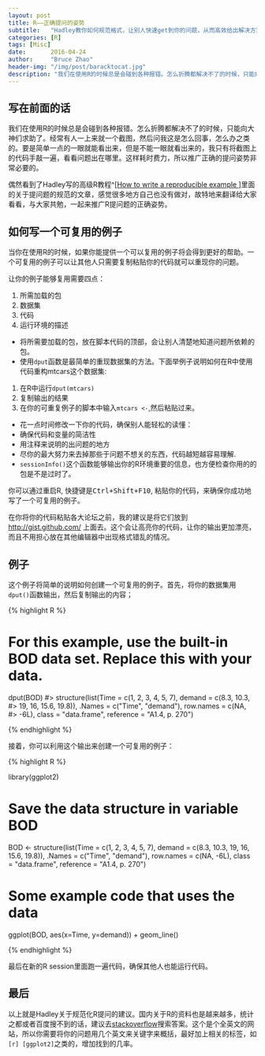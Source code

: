 ```yaml
---
layout: post
title: R——正确提问的姿势
subtitle:   "Hadley教你如何规范格式，让别人快速get到你的问题，从而高效给出解决方案."
categories: [R]
tags: [Misc]
date:       2016-04-24
author:     "Bruce Zhao"
header-img: "/img/post/baracktocat.jpg"
description: "我们在使用R的时候总是会碰到各种报错。怎么折腾都解决不了的时候，只能向大神们求助了。经常有人一上来就一个截图，然后问我这是怎么回事，怎么办之类的。要是简单一点的一眼就能看出来，但是不能一眼就看出来的，我只有将截图上的代码手敲一遍，看看问题出在哪里。这样耗时费力，所以推广正确的提问姿势非常必要的。"
---
```



## 写在前面的话

我们在使用R的时候总是会碰到各种报错。怎么折腾都解决不了的时候，只能向大神们求助了。经常有人一上来就一个截图，然后问我这是怎么回事，怎么办之类的。要是简单一点的一眼就能看出来，但是不能一眼就看出来的，我只有将截图上的代码手敲一遍，看看问题出在哪里。这样耗时费力，所以推广正确的提问姿势非常必要的。

偶然看到了Hadley写的高级R教程^[[How to write a reproducible example ](http://adv-r.had.co.nz/Reproducibility.html)]里面的关于提问题的规范的文章，感觉很多地方自己也没有做对，故特地来翻译给大家看看，与大家共勉，一起来推广R提问题的正确姿势。

## 如何写一个可复用的例子

当你在使用R的时候，如果你能提供一个可以复用的例子将会得到更好的帮助。一个可复用的例子可以让其他人只需要复制粘贴你的代码就可以重现你的问题。

让你的例子能够复用需要四点：

1. 所需加载的包
2. 数据集
3. 代码
4. 运行环境的描述

- 将所需要加载的包，放在脚本代码的顶部，会让别人清楚地知道问题所依赖的包。
- 使用`dput`函数是最简单的重现数据集的方法。下面举例子说明如何在R中使用代码重构mtcars这个数据集:

1. 在R中运行`dput(mtcars)`
2. 复制输出的结果
3. 在你的可重复例子的脚本中输入`mtcars <-`,然后粘贴过来。

- 花一点时间修改一下你的代码，确保别人能轻松的读懂：
- 确保代码和变量的简洁性
- 用注释来说明的出问题的地方
- 尽你的最大努力来去掉那些于问题不想关的东西，代码越短越容易理解.
- `sessionInfo()`这个函数能够输出你的R环境重要的信息，也方便检查你用的的包是不是过时了。

你可以通过重启R, 快捷键是<kbd>Ctrl+Shift+F10</kbd>, 粘贴你的代码，来确保你成功地写了一个可复用的例子。

在你将你的代码粘贴各大论坛之前，我的建议是将它们放到 <http://gist.github.com/> 上面去。这个会让高亮你的代码，让你的输出更加漂亮，而且不用担心放在其他编辑器中出现格式错乱的情况。

## 例子

这个例子将简单的说明如何创建一个可复用的例子。首先，将你的数据集用`dput()`函数输出，然后复制输出的内容；

{% highlight R %}

# For this example, use the built-in BOD data set. Replace this with your data.
dput(BOD)
#> structure(list(Time = c(1, 2, 3, 4, 5, 7), demand = c(8.3, 10.3, 
#> 19, 16, 15.6, 19.8)), .Names = c("Time", "demand"), row.names = c(NA, 
#> -6L), class = "data.frame", reference = "A1.4, p. 270")

{% endhighlight %}

接着，你可以利用这个输出来创建一个可复用的例子：

{% highlight R %}

library(ggplot2)

# Save the data structure in variable BOD
BOD <- structure(list(Time = c(1, 2, 3, 4, 5, 7), demand = c(8.3, 10.3,
19, 16, 15.6, 19.8)), .Names = c("Time", "demand"), row.names = c(NA,
-6L), class = "data.frame", reference = "A1.4, p. 270")

# Some example code that uses the data
ggplot(BOD, aes(x=Time, y=demand)) + geom_line()

{% endhighlight %}


最后在新的R session里面跑一遍代码，确保其他人也能运行代码。

## 最后

以上就是Hadley关于规范化R提问的建议。国内关于R的资料也是越来越多，统计之都或者百度搜不到的话，建议去[stackoverflow](http://stackoverflow.com/)搜索答案。这个是个全英文的网站，所以你需要将你的问题用几个英文来关键字来概括，最好加上相关的标签，如` [r] [ggplot2] `之类的，增加找到的几率。

